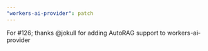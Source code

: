 ```yaml
---
"workers-ai-provider": patch
---
```


For #126; thanks @jokull for adding AutoRAG support to workers-ai-provider
